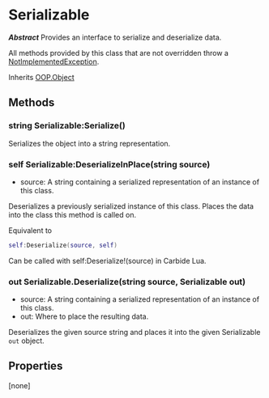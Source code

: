 # Serializable
***Abstract***
Provides an interface to serialize and deserialize data.

All methods provided by this class that are not overridden throw a [NotImplementedException](Classes/NotImplementedException).

Inherits [OOP.Object](Classes/OOP.Object)

## Methods
### string Serializable:Serialize()


Serializes the object into a string representation.


### self Serializable:DeserializeInPlace(string source)
- source: A string containing a serialized representation of an instance of this class.

Deserializes a previously serialized instance of this class.
Places the data into the class this method is called on.

Equivalent to
```lua
self:Deserialize(source, self)
```

Can be called with self:Deserialize!(source) in Carbide Lua.


### out Serializable.Deserialize(string source, Serializable out)
- source: A string containing a serialized representation of an instance of this class.
- out: Where to place the resulting data.

Deserializes the given source string and places it into the given Serializable `out` object.


## Properties
[none]
